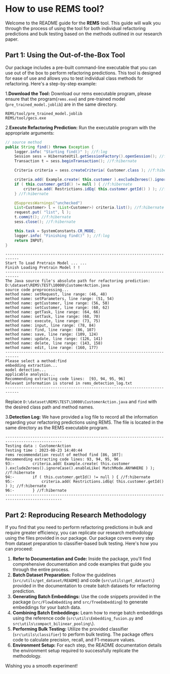 #  How to use REMS tool?

Welcome to the README guide for the **REMS** tool. This guide will walk you through the process of using the tool for both individual refactoring predictions and bulk testing based on the methods outlined in our research paper.

## Part 1: Using the Out-of-the-Box Tool

Our package includes a pre-built command-line executable that you can use out of the box to perform refactoring predictions. This tool is designed for ease of use and allows you to test individual class methods for refactoring. Here's a step-by-step example: 

1.**Download the Tool:** Download our rems executable program, please ensure that the program(`rems.exe`) and pre-trained model (`pre_trained_model.joblib`) are in the same directory.

```
REMS/tool/pre_trained_model.joblib
REMS/tool/gecs.exe
```

2.**Execute Refactoring Prediction:** Run the executable program with the appropriate arguments:

```java
// source method
public String find() throws Exception {
    logger.info( "Starting find()" ); //f:log
    Session sess = HibernateUtil.getSessionFactory().openSession(); //f:hibernate
    Transaction t = sess.beginTransaction(); //f:hibernate

    Criteria criteria = sess.createCriteria( Customer.class ); //f:hibernate

    criteria.add( Example.create( this.customer ).excludeZeroes().ignoreCase().enableLike( MatchMode.ANYWHERE ) ); //f:hibernate
    if ( this.customer.getId() != null ) { //f:hibernate
        criteria.add( Restrictions.idEq( this.customer.getId() ) ); //f:hibernate
    } //f:hibernate

    @SuppressWarnings("unchecked")
    List<Customer> l = (List<Customer>) criteria.list(); //f:hibernate
    request.put( "list", l );
    t.commit(); //f:hibernate
    sess.close(); //f:hibernate

    this.task = SystemConstants.CR_MODE;
    logger.info( "Finishing find()" ); //f:log
    return INPUT;
}
```

```
----------------------------------------------------------------------------
Start To Load Pretrain Model ... ...
Finish Loading Pretrain Model ! !
----------------------------------------------------------------------------
The Java source file's absolute path for refactoring prediction: 
D:\dataset\REMS\TEST\10000\CustomerAction.java
source code preprocessing...
method name: setRequest, line range: (46, 48)
method name: setParameters, line range: (51, 54)
method name: getCustomer, line range: (56, 58)
method name: setCustomer, line range: (60, 62)
method name: getTask, line range: (64, 66)
method name: setTask, line range: (68, 70)
method name: execute, line range: (73, 75)
method name: input, line range: (78, 84)
method name: find, line range: (86, 107)
method name: save, line range: (109, 124)
method name: update, line range: (126, 141)
method name: delete, line range: (143, 158)
method name: edit, line range: (160, 177)
----------------------------------------------------------------------------
Please select a method:find
embedding extraction...
model detection...
applicable analysis...
Recommending extracting code lines:  [93, 94, 95, 96]
Relevant information is stored in rems_detection_log.txt
----------------------------------------------------------------------------
```

Replace `D:\dataset\REMS\TEST\10000\CustomerAction.java` and `find` with the desired class path and method names.

3.**Detection Log:** We have provided a log file to record all the information regarding your refactoring predictions using REMS. The file is located in the same directory as the REMS executable program.

```
-----------------------------------------------------------------------------------------------
Testing data : CustomerAction
Testing time : 2023-08-23 14:40:44
rems recommendation result of method find [86, 107]: 
Recommending extracting code lines: 93, 94, 95, 96
93:- 		criteria.add( Example.create( this.customer ).excludeZeroes().ignoreCase().enableLike( MatchMode.ANYWHERE ) ); //f:hibernate
94:- 		if ( this.customer.getId() != null ) { //f:hibernate
95:- 			criteria.add( Restrictions.idEq( this.customer.getId() ) ); //f:hibernate
96:- 		} //f:hibernate
-----------------------------------------------------------------------------------------------
```

## Part 2: Reproducing Research Methodology

If you find that you need to perform refactoring predictions in bulk and require greater efficiency, you can replicate our research methodology using the files provided in our package. Our package covers every step from dataset preparation to classifier-based bulk testing. Here's how you can proceed:

1. **Refer to Documentation and Code:** Inside the package, you'll find comprehensive documentation and code examples that guide you through the entire process.
2. **Batch Dataset Preparation:** Follow the guidelines (`src/utils/get_dataset/README`) and code (`src\utils\get_dataset\`) provided in the documentation to create batch datasets for refactoring prediction.
3. **Generating Batch Embeddings:** Use the code snippets provided in the package (`src/FlowEmbedding` and `src/TreeEmbedding`)  to generate embeddings for your batch data.
4. **Combining Batch Embeddings:** Learn how to merge batch embeddings using the reference code (`src\utils\Embedding_fusion.py` and `src\utils\compact_bilinear_pooling\`).
5. **Performing Bulk Testing:** Utilize the provided classifier (`src\utils\classifier`) to perform bulk testing. The package offers code to calculate precision, recall, and F1-measure values.
6. **Environment Setup:** For each step, the README documentation details the environment setup required to successfully replicate the methodology.

Wishing you a smooth experiment!